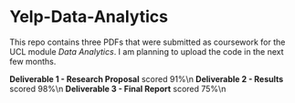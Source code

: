 # Yelp-Data-Analytics

This repo contains three PDFs that were submitted as coursework for the UCL module _Data Analytics_. I am planning to upload the code in the next few months.

__Deliverable 1 - Research Proposal__ scored 91%\n
__Deliverable 2 - Results__ scored 98%\n
__Deliverable 3 - Final Report__ scored 75%\n
